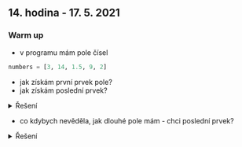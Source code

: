 ## 14. hodina - 17. 5. 2021

### Warm up

- v programu mám pole čísel

``` python
numbers = [3, 14, 1.5, 9, 2]
```

- jak získám první prvek pole?
- jak získám poslední prvek?

<details>
<summary>Řešení</summary>
first = numbers\[0]
last = numbers\[4]

</details>

- co kdybych nevěděla, jak dlouhé pole mám - chci poslední prvek?

<details>
<summary>Řešení</summary>

</details>
